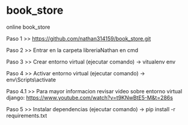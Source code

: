 # book_store
online book_store

Paso 1 >> https://github.com/nathan314159/book_store.git

Paso 2 >> Entrar en la carpeta libreriaNathan en cmd

Paso 3 >> Crear entorno virtual (ejecutar comando) -> vitualenv env

Paso 4 >> Activar entorno virtual (ejecutar comando) -> env\Scripts\activate

Paso 4.1 >> Para mayor informacion revisar video sobre entorno virtual django: https://www.youtube.com/watch?v=t9KNwBtE5-M&t=286s

Paso 5 >> Instalar dependencias (ejecutar comando) -> pip install -r requirements.txt
